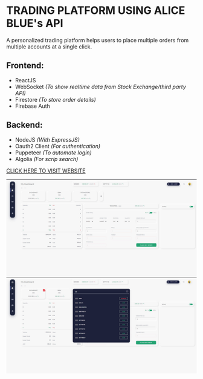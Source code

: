 # TRADING PLATFORM USING ALICE BLUE's API

A personalized trading platform helps users to place multiple orders from multiple accounts at a single click.

## **Frontend:**
 - ReactJS
 - WebSocket _(To show realtime data from Stock Exchange/third party API)_
 - Firestore _(To store order details)_
 - Firebase Auth
 
 ## **Backend:**
 - NodeJS _(With ExpressJS)_
 - Oauth2 Client _(For authentication)_
 - Puppeteer _(To automate login)_
 - Algolia _(For scrip search)_

[CLICK HERE TO VISIT WEBSITE](http://tradingappnetlify.s3-website.ap-south-1.amazonaws.com/)

![Mockup Image 1](/Mockup/TRADINGPLATFORM.jpg)
![Mockup Image 2](/Mockup/TRADINGPLATFORM2.jpg)
